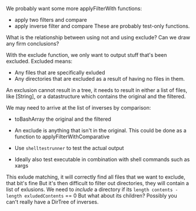 We probably want some more applyFilterWith functions:
- apply two filters and compare
- apply inverse filter and compare
These are probably test-only functions.

What is the relationship between using not and using exclude? Can we draw any firm conclusions?

With the exclude function, we only want to output stuff that's been excluded. Excluded means:
- Any files that are specifically exluded
- Any directories that are excluded as a result of having no files in them.

An exclusion cannot result in a tree, it needs to result in either a list of files, like [String], or a datastructure which contains the original and the filtered.

We may need to arrive at the list of inverses by comparison:
- toBashArray the original and the filtered
- An exclude is anything that isn't in the original. This could be done as a function to applyFilterWithComparative

- Use `shelltestrunner` to test the actual output
- Ideally also test executable in combination with shell commands such as xargs

This exlude matching, it will correctly find all files that we want to exclude, that bit's fine
But it's then difficult to filter out directories, they will contain a list of exlusions.
We need to *include* a directory if its `length contents - length exludedContents` == 0
But what about its children?
Possibly you can't really have a DirTree of inverses.

